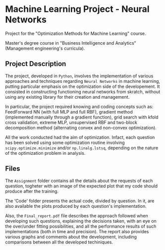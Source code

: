 # Machine Learning Project - Neural Networks
Project for the "Optimization Methods for Machine Learning" course.

Master's degree course in "Business Intelligence and Analytics" (Management engineering's curricula).

## Project Description
The project, developed in `Python`, involves the implementation of various approaches and techniques regarding `Neural Networks` in machine learning, putting particular emphasis on the optimization side of the developement.
It consisted in constructing functioning neural networks from skratch, without using any existing library for their creation and management.

In particular, the project required knowing and coding concepts such as: FeedForward NN (with full MLP and full RBF), gradient method (implemented manually through a gradient function), grid search with kfold cross validation, extreme MLP, unsupervised RBF and two-block decomposition method (alternating convex and non-convex optimization).

All the work conducted had the aim of optimization. Infact, each question has been solved using some optimization routine involving `scipy.optimize.minimize` and/or `np.linalg.lstsq`, depending on the nature of the optimization problem in analysis.

## Files
The `Assignment` folder contains all the details about the requests of each question, togheter with an image of the expected plot that my code should produce after the training.

The 'Code' folder presents the actual code, divided by question. In it, are also available the plots produced by each question's implementation.

Also, the `Final_report.pdf` file describes the approach followed when developing such questions, explaining the decisions taken, with an eye on the over/under fitting possibilities, and all the performance results of such implementations (both in time and precision).
The report also provides various graphs and comments about the development, including comparisons between all the developed techiniques.
